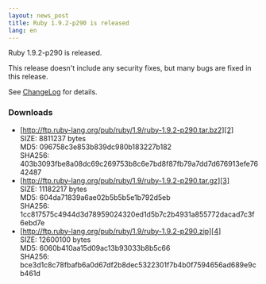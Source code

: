 ```yaml
---
layout: news_post
title: Ruby 1.9.2-p290 is released
lang: en
---
```


Ruby 1.9.2-p290 is released.

This release doesn't include any security fixes, but many bugs are
fixed in this release.

See [ChangeLog][1] for details.

### Downloads

* [http://ftp.ruby-lang.org/pub/ruby/1.9/ruby-1.9.2-p290.tar.bz2][2]<br />
  SIZE: 8811237 bytes<br />
  MD5: 096758c3e853b839dc980b183227b182<br />
  SHA256: 403b3093fbe8a08dc69c269753b8c6e7bd8f87fb79a7dd7d676913efe7642487
* [http://ftp.ruby-lang.org/pub/ruby/1.9/ruby-1.9.2-p290.tar.gz][3]<br />
  SIZE: 11182217 bytes<br />
  MD5: 604da71839a6ae02b5b5b5e1b792d5eb<br />
  SHA256: 1cc817575c4944d3d78959024320ed1d5b7c2b4931a855772dacad7c3f6ebd7e
* [http://ftp.ruby-lang.org/pub/ruby/1.9/ruby-1.9.2-p290.zip][4]<br />
  SIZE: 12600100 bytes<br />
  MD5: 6060b410aa15d09ac13b93033b8b5c66<br />
  SHA256: bce3d1c8c78fbafb6a0d67df2b8dec5322301f7b4b0f7594656ad689e9cb461d

[1]: http://svn.ruby-lang.org/repos/ruby/tags/v1_9_2_290/ChangeLog 
[2]: http://ftp.ruby-lang.org/pub/ruby/1.9/ruby-1.9.2-p290.tar.bz2 
[3]: http://ftp.ruby-lang.org/pub/ruby/1.9/ruby-1.9.2-p290.tar.gz 
[4]: http://ftp.ruby-lang.org/pub/ruby/1.9/ruby-1.9.2-p290.zip 
